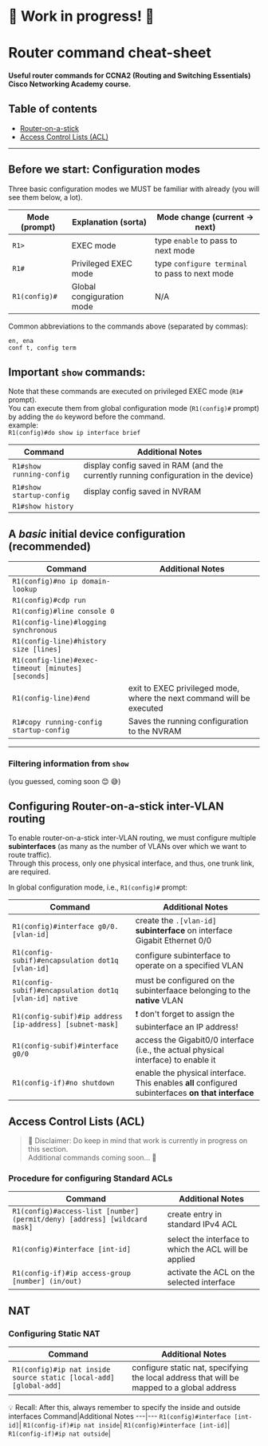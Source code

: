 # :construction: Work in progress! :construction:

# Router command cheat-sheet
#### Useful router commands for CCNA2 (Routing and Switching Essentials) Cisco Networking Academy course.

## Table of contents

- [Router-on-a-stick](#configuring-Router-on-a-stick-inter-VLAN-routing)
- [Access Control Lists (ACL)](#access-control-lists-(acl))

---
## Before we start: Configuration modes
Three basic configuration modes we MUST be familiar with already (you will see them below, a lot).  

Mode (prompt)|Explanation (sorta)|Mode change (current -> next)
---|---|---
``R1>``|EXEC mode|type ``enable`` to pass to next mode
``R1#``|Privileged EXEC mode|type ``configure terminal`` to pass to next mode
``R1(config)#``|Global congiguration mode|N/A

Common abbreviations to the commands above (separated by commas):
```
en, ena
conf t, config term
```

## Important ``show`` commands:
Note that these commands are executed on privileged EXEC mode (``R1#`` prompt).  
You can execute them from global configuration mode (``R1(config)#`` prompt) by adding the ``do`` keyword before the command.  
example:  
``R1(config)#do show ip interface brief``  

Command|Additional Notes
---|---
``R1#show running-config``|display config saved in RAM (and the currently running configuration in the device)
``R1#show startup-config``|display config saved in NVRAM
``R1#show history``|


## A _basic_ initial device configuration (recommended)
Command|Additional Notes
---|---
``R1(config)#no ip domain-lookup``|
``R1(config)#cdp run``|
``R1(config)#line console 0``|
``R1(config-line)#logging synchronous``|
``R1(config-line)#history size [lines]``|
``R1(config-line)#exec-timeout [minutes] [seconds]``|
``R1(config-line)#end``|exit to EXEC privileged mode, where the next command will be executed
``R1#copy running-config startup-config``|Saves the running configuration to the NVRAM

---

### Filtering information from ``show``

(you guessed, coming soon :blush: :sweat_smile:)

## Configuring Router-on-a-stick inter-VLAN routing

To enable router-on-a-stick inter-VLAN routing, we must configure multiple **subinterfaces** (as many as the number of VLANs over which we want to route traffic).  
Through this process, only one physical interface, and thus, one trunk link, are required.  

In global configuration mode, i.e., ``R1(config)#`` prompt:

Command|Additional Notes
---|---
``R1(config)#interface g0/0.[vlan-id]``|create the ``.[vlan-id]`` **subinterface** on interface Gigabit Ethernet 0/0
``R1(config-subif)#encapsulation dot1q [vlan-id]``|configure subinterface to operate on a specified VLAN
``R1(config-subif)#encapsulation dot1q [vlan-id] native``|must be configured on the subinterfaace belonging to the **native** VLAN
``R1(config-subif)#ip address [ip-address] [subnet-mask]``|:exclamation: don't forget to assign the subinterface an IP address!
``R1(config-subif)#interface g0/0``|access the Gigabit0/0 interface (i.e., the actual physical interface) to enable it
``R1(config-if)#no shutdown``|enable the physical interface. This enables **all** configured subinterfaces **on that interface**

## Access Control Lists (ACL)
> :construction: Disclaimer: Do keep in mind that work is currently in progress on this section.  
Additional commands coming soon... :construction:

### Procedure for configuring Standard ACLs

Command|Additional Notes
---|---
``R1(config)#access-list [number] (permit/deny) [address] [wildcard mask]``|create entry in standard IPv4 ACL
``R1(config)#interface [int-id]``|select the interface to which the ACL will be applied
``R1(config-if)#ip access-group [number] (in/out)``|activate the ACL on the selected interface

## NAT

### Configuring Static NAT
Command|Additional Notes
---|---
``R1(config)#ip nat inside source static [local-add] [global-add]``|configure static nat, specifying the local address that will be mapped to a global address
:bulb: Recall: After this, always remember to specify the inside and outside interfaces
Command|Additional Notes
---|---
``R1(config)#interface [int-id]``|
``R1(config-if)#ip nat inside``|
``R1(config)#interface [int-id]``|
``R1(config-if)#ip nat outside``|
